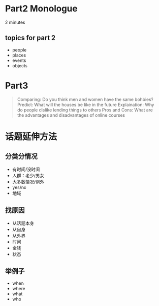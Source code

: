 # Part2 Monologue
2 minutes
## topics for part 2
- people
- places
- events
- objects

# Part3
> Comparing: Do you think men and women have the same bohbies?
> Predict: What will the houses be like in the future
> Explaination: Why do people dislike lending things to others
> Pros and Cons: What are the advantages and disadvantages of online courses


# 话题延伸方法
## 分类分情况
- 有时间/没时间
- 人群：老少/男女
- 大多数情况/例外
- yes/no
- 地域
## 找原因
- 从话题本身
- 从自身
- 从外界
- 时间
- 金钱
- 状态

## 举例子
- when
- where
- what
- who
  
